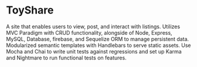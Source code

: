 # ToyShare
A site that enables users to view, post, and interact with listings. Utilizes MVC Paradigm with CRUD functionality, alongside of Node, Express, MySQL, Database, firebase, and Sequelize ORM to manage persistent data. Modularized semantic templates with Handlebars to serve static assets. Use Mocha and Chai to write unit tests against regressions and set up Karma and Nightmare to run functional tests on features.
